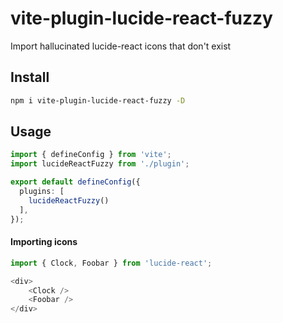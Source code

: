 # vite-plugin-lucide-react-fuzzy

Import hallucinated lucide-react icons that don't exist

## Install

```bash
npm i vite-plugin-lucide-react-fuzzy -D
```

## Usage

```ts
import { defineConfig } from 'vite';
import lucideReactFuzzy from './plugin';

export default defineConfig({
  plugins: [
    lucideReactFuzzy()
  ],
});
```

#### Importing icons

```ts
import { Clock, Foobar } from 'lucide-react';

<div>
    <Clock />
    <Foobar />
</div>
```

